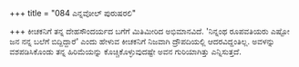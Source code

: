 +++
title = "084 ಎನ್ನವೋಲ್ ಪುರುಷರಲಿ"

+++
ಕೀಚಕನಿಗೆ ತನ್ನ ದೇಹಸೌಂದರ್ಯದ ಬಗೆಗೆ ಮಿತಿಮೀರಿದ ಅಭಿಮಾನವಿದೆ. 'ನಿನ್ನಂಥ ರೂಪವತಿಯರು ಎಷ್ಟೋ ಜನ ನನ್ನ ಬಲೆಗೆ ಬಿದ್ದಿದ್ದಾರೆ' ಎಂದು ಹೇಳುವ ಕೀಚಕನಿಗೆ ನಿಜವಾಗಿ ದ್ರೌಪದಿಯಲ್ಲಿ ಆದರವಿದ್ದಂತಿಲ್ಲ. ಅವಳನ್ನು ವಶಪಡಿಸಿಕೊಂಡು ತನ್ನ ಹಿರಿಮೆಯನ್ನು ಕೊಚ್ಚಿಕೊಳ್ಳುವುದಷ್ಟೇ ಅವನ ಗುರಿಯಾಗಿತ್ತು ಎನ್ನಿಸುತ್ತದೆ.